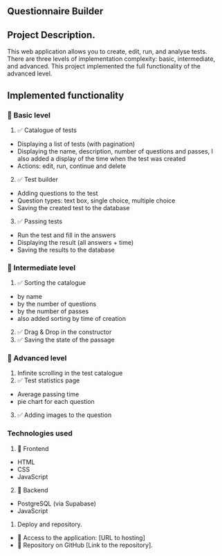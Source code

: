 ## Questionnaire Builder
## Project Description.
This web application allows you to create, edit, run, and analyse tests. There are three levels of implementation complexity: basic, intermediate, and advanced. This project implemented the full functionality of the advanced level.

## Implemented functionality
### 📌 Basic level
1. ✅ Catalogue of tests
  - Displaying a list of tests (with pagination)
  - Displaying the name, description, number of questions and passes, I also added a display of the time when the test was created
  - Actions: edit, run, continue and delete
2. ✅ Test builder
  - Adding questions to the test
  - Question types: text box, single choice, multiple choice
  - Saving the created test to the database
3. ✅ Passing tests
  - Run the test and fill in the answers
  - Displaying the result (all answers + time)
  - Saving the results to the database

### 📌 Intermediate level
1. ✅ Sorting the catalogue 
  - by name 
  - by the number of questions 
  - by the number of passes 
  - also added sorting by time of creation
2. ✅ Drag & Drop in the constructor 
3. ✅ Saving the state of the passage 

### 📌 Advanced level
1. Infinite scrolling in the test catalogue
2. ✅ Test statistics page 
  - Average passing time
  - pie chart for each question
3. ✅ Adding images to the question

### Technologies used
1. 🔹 Frontend
  - HTML
  - CSS
  - JavaScript
2. 🔹 Backend
  - PostgreSQL (via Supabase)
  - JavaScript

1. Deploy and repository.
  - 🔗 Access to the application: [URL to hosting]
  - 📂 Repository on GitHub [Link to the repository].